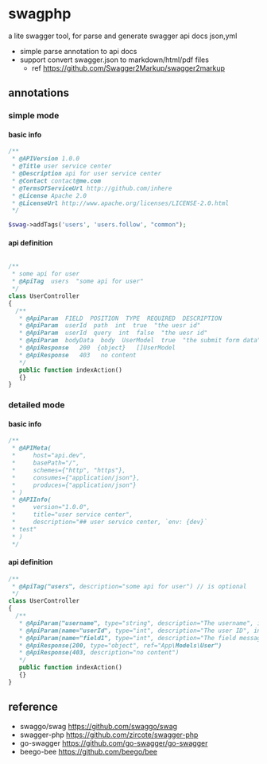 # swagphp

a lite swagger tool, for parse and generate swagger api docs json,yml

- simple parse annotation to api docs
- support convert swagger.json to markdown/html/pdf files
  - ref https://github.com/Swagger2Markup/swagger2markup

## annotations


### simple mode

#### basic info

```php
/**
 * @APIVersion 1.0.0
 * @Title user service center
 * @Description api for user service center
 * @Contact contact@me.com
 * @TermsOfServiceUrl http://github.com/inhere
 * @License Apache 2.0
 * @LicenseUrl http://www.apache.org/licenses/LICENSE-2.0.html
 */
```

```php
$swag->addTags('users', 'users.follow', "common");
```

#### api definition

```php

/**
 * some api for user
 * @ApiTag  users  "some api for user"
 */
class UserController 
{
  /**
   * @ApiParam  FIELD  POSITION  TYPE  REQUIRED  DESCRIPTION
   * @ApiParam  userId  path  int  true  "the uesr id"
   * @ApiParam  userId  query  int  false  "the uesr id"
   * @ApiParam  bodyData  body  UserModel  true  "the submit form data"
   * @ApiResponse   200  {object}   []UserModel
   * @ApiResponse   403   no content
   */
   public function indexAction() 
   {}
}
```

### detailed mode

#### basic info

```php
/**
 * @APIMeta(
 *     host="api.dev",
 *     basePath="/",
 *     schemes={"http", "https"},
 *     consumes={"application/json"},
 *     produces={"application/json"}
 * )
 * @APIInfo(
 *     version="1.0.0",
 *     title="user service center",
 *     description="## user service center, `env: {dev}`
 * test"
 * )
 */
```

#### api definition

```php
/**
 * @ApiTag("users", description="some api for user") // is optional
 */
class UserController 
{
  /**
   * @ApiParam("username", type="string", description="The username", in="header")
   * @ApiParam(name="userId", type="int", description="The user ID", in="path", required=true)
   * @ApiParam(name="field1", type="int", description="The field message", in="query")
   * @ApiResponse(200, type="object", ref="App\Models\User")
   * @ApiResponse(403, description="no content")
   */
   public function indexAction() 
   {}
}
```

## reference

- swaggo/swag https://github.com/swaggo/swag
- swagger-php https://github.com/zircote/swagger-php
- go-swagger https://github.com/go-swagger/go-swagger
- beego-bee https://github.com/beego/bee
